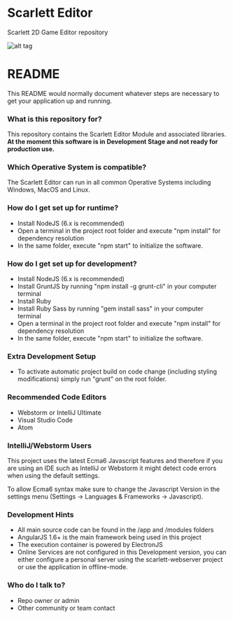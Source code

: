 # Scarlett Editor
Scarlett 2D Game Editor repository

![alt tag](http://scarlett.anlagehub.com/public/images/editor-banner.png)

# README #

This README would normally document whatever steps are necessary to get your application up and running.

### What is this repository for? ###

This repository contains the Scarlett Editor Module and associated libraries. **At the moment this software is in Development Stage and not ready for production use.**

### Which Operative System is compatible? ###

The Scarlett Editor can run in all common Operative Systems including Windows, MacOS and Linux.

### How do I get set up for runtime? ###

* Install NodeJS (6.x is recommended)
* Open a terminal in the project root folder and execute "npm install" for dependency resolution
* In the same folder, execute "npm start" to initialize the software.

### How do I get set up for development? ###

* Install NodeJS (6.x is recommended)
* Install GruntJS by running "npm install -g grunt-cli" in your computer terminal
* Install Ruby
* Install Ruby Sass by running "gem install sass" in your computer terminal
* Open a terminal in the project root folder and execute "npm install" for dependency resolution
* In the same folder, execute "npm start" to initialize the software.

### Extra Development Setup ###

* To activate automatic project build on code change (including styling modifications) simply run "grunt" on the root folder. 

### Recommended Code Editors ###

* Webstorm or IntelliJ Ultimate
* Visual Studio Code
* Atom

### IntelliJ/Webstorm Users ###

This project uses the latest Ecma6 Javascript features and therefore if you are using an IDE such as IntelliJ or Webstorm it might detect code errors when using the default settings.

To allow Ecma6 syntax make sure to change the Javascript Version in the settings menu (Settings -> Languages & Frameworks -> Javascript).

### Development Hints ###

* All main source code can be found in the /app and /modules folders
* AngularJS 1.6+ is the main framework being used in this project
* The execution container is powered by ElectronJS 
* Online Services are not configured in this Development version, you can either configure a personal server using the scarlett-webserver project or use the application in offline-mode.

### Who do I talk to? ###

* Repo owner or admin
* Other community or team contact
